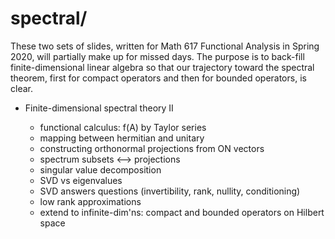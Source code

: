 spectral/
=========

These two sets of slides, written for Math 617 Functional Analysis in Spring
2020, will partially make up for missed days.  The purpose is to back-fill
finite-dimensional linear algebra so that our trajectory toward the spectral
theorem, first for compact operators and then for bounded operators, is clear.


* Finite-dimensional spectral theory II

    * functional calculus: f(A) by Taylor series
    * mapping between hermitian and unitary
    * constructing orthonormal projections from ON vectors
    * spectrum subsets <--> projections
    * singular value decomposition
    * SVD vs eigenvalues
    * SVD answers questions (invertibility, rank, nullity, conditioning)
    * low rank approximations
    * extend to infinite-dim'ns: compact and bounded operators on Hilbert space

